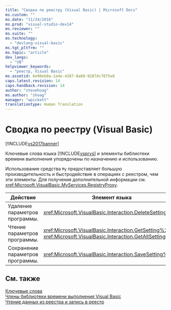 ```yaml
---
title: "Сводка по реестру (Visual Basic) | Microsoft Docs"
ms.custom: ""
ms.date: "11/24/2016"
ms.prod: "visual-studio-dev14"
ms.reviewer: ""
ms.suite: ""
ms.technology: 
  - "devlang-visual-basic"
ms.tgt_pltfrm: ""
ms.topic: "article"
dev_langs: 
  - "VB"
helpviewer_keywords: 
  - "реестр, Visual Basic"
ms.assetid: 6e90eb8a-1a4e-4387-8a68-9287dc7875e8
caps.latest.revision: 14
caps.handback.revision: 14
author: "stevehoag"
ms.author: "shoag"
manager: "wpickett"
translationtype: Human Translation
---
```

# Сводка по реестру (Visual Basic)
[!INCLUDE[vs2017banner](../../../csharp/includes/vs2017banner.md)]

Ключевые слова языка [!INCLUDE[vsprvs](../../../csharp/includes/vsprvs_md.md)] и элементы библиотеки времени выполнения упорядочены по назначению и использованию.  
  
 Использование средства `My` предоставляет большую производительность и быстродействие в операциях с реестром, чем эти элементы.  Для получения дополнительной информации см. <xref:Microsoft.VisualBasic.MyServices.RegistryProxy>.  
  
|**Действие**|**Элемент языка**|  
|------------------|-----------------------|  
|Удаление параметров программы.|<xref:Microsoft.VisualBasic.Interaction.DeleteSetting%2A>|  
|Чтение параметров программы.|<xref:Microsoft.VisualBasic.Interaction.GetSetting%2A>, <xref:Microsoft.VisualBasic.Interaction.GetAllSettings%2A>|  
|Сохранение параметров программы.|<xref:Microsoft.VisualBasic.Interaction.SaveSetting%2A>|  
  
## См. также  
 [Ключевые слова](../../../visual-basic/language-reference/keywords/index.md)   
 [Члены библиотеки времени выполнения Visual Basic](../../../visual-basic/language-reference/runtime-library-members.md)   
 [Чтение данных из реестра и запись в реестр](../../../visual-basic/developing-apps/programming/computer-resources/reading-from-and-writing-to-the-registry.md)